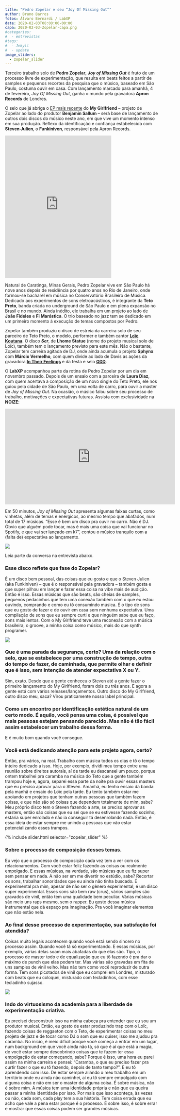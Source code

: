```yaml
---
title: "Pedro Zopelar e seu “Joy Of Missing Out”"
author: Bruno Barros
fotos: Álvaro Bernardi / LabXP
date: 2020-02-03T00:00:00-00:00
capa: 2020-02-03-Zopelar-capa.png
#categories:
#  - entrevistas
#tags:
#  - Jekyll
#  - update
image_sliders:
  - zopelar_slider
---
```


Terceiro trabalho solo de **Pedro Zopelar**, **_[Joy of Missing Out](https://pzopelar.bandcamp.com/album/joy-of-missing-out)_** é fruto de um processo livre de experimentação, que resulta em beats feitos a partir de samples e pequenos recortes da pesquisa que o músico, baseado em São Paulo, costuma ouvir em casa. Com lançamento marcado para amanhã, 4 de fevereiro, _Joy Of Missing Out_, ganha o mundo pela gravadora **Apron Records** de Londres.

O selo que já abriga o [EP mais recente](https://mygirlfriendsp.bandcamp.com/album/apron-ep) do **My Girlfriend** – projeto de Zopelar ao lado do produtor **Benjamin Sallum** – será base de lançamento de outros dois discos do músico neste ano, em que vive um momento intenso em sua produção. Reflexo da identificação e confiança estabelecida com **Steven Julien**, o **Funkiniven**, responsável pela Apron Records. 

<iframe style="border: 0; width: 350px; height: 470px;" src="https://bandcamp.com/EmbeddedPlayer/album=2272305996/size=large/bgcol=333333/linkcol=0f91ff/tracklist=false/transparent=true/" seamless=""><a href="http://pzopelar.bandcamp.com/album/joy-of-missing-out">Joy Of Missing Out by zopelar</a></iframe>

Natural de Caratinga, Minas Gerais, Pedro Zopelar vive em São Paulo há nove anos depois de residência por quatro anos no Rio de Janeiro, onde formou-se bacharel em música no Conservatório Brasileiro de Música. Dedicado aos experimentos de sons eletroacústicos, é integrante da **Teto Preto**, banda criada no underground de São Paulo e em plena expansão no Brasil e no mundo. Ainda inédito, ele trabalha em um projeto ao lado de **João Fideles** e **Fi Maróstica**. O trio baseado no jazz tem se dedicado em um primeiro momento à execução de temas compostos por Pedro.

Zopelar também produziu o disco de estreia da carreira solo de seu parceiro de Teto Preto, o modelo, performer e também cantor **[Loïc Koutana](https://noize.com.br/entrevista-loic-koutana-e-todo-transparencia-e-tonus-no-projeto-lhomme-statue/#1)**. O disco **_Ser_**, de **Lhome Statue** (nome do projeto musical solo de Loïc), também tem o lançamento previsto para este mês. Não o bastante, Zopelar tem carreira agitada de DJ, onde ainda acumula o projeto **Sphynx** com **Márcio Vermelho**, com quem divide ao lado de Davis as ações da gravadora **[In Their Feelings](https://intheirfeelings.bandcamp.com/)** e da festa e selo **[ODD](https://facebook.com/odd.fest/)**.

O **LabXP** acompanhou parte da rotina de Pedro Zopelar por um dia em novembro passado. Depois de um ensaio com a parceira de **Laura Diaz**, com quem acertava a composição de um novo single do Teto Preto, ele nos guiou pela cidade de São Paulo, em uma volta de carro, para ouvir a master de _Joy of Missing Out_. Na ocasião, o músico falou sobre seu processo de trabalho, motivações e expectativas futuras. Assista com exclusividade na **NOIZE**:   

<iframe width="560" height="315" src="https://www.youtube.com/embed/jIY9Tu60M2k" frameborder="0" allow="accelerometer; autoplay; encrypted-media; gyroscope; picture-in-picture" allowfullscreen=""></iframe>

Em 50 minutos, _Joy of Missing Out_ apresenta algumas faixas curtas, como vinhetas, além de temas e enérgicos, ao mesmo tempo que abafados, num total de 17 músicas. “Esse é bem um disco pra ouvir no carro. Não é DJ. Óbvio que alguém pode tocar, mas é mais uma coisa que vai funcionar no Spotify, e que vai ser lançado em k7”, contou o músico tranquilo com a (falta de) expectativa ao lançamento. 

![](https://noize.com.br/wp-content/uploads/2020/02/2-1.png)

Leia parte da conversa na entrevista abaixo.

### Esse disco reflete que fase do Zopelar?
É um disco bem pessoal, das coisas que eu gosto e que o Steven Julien (aka Funkiniven) – que é o responsável pela gravadora – também gosta e que super pilhou em lançar e fazer essa coisa na vibe mais de audição. Então é isso. Essas músicas que são beats, são cheias de samples, pequenos pedacinhos que tem uma conexão também com o que eu estou ouvindo, comprando e como eu tô consumindo música. É o tipo de sons que eu gosto de fazer e de ouvir em casa sem nenhuma expectativa. Uma compilação de sons que eu sempre curti e que ninguém sabe que eu faço, sons mais lentos. Com o My Girlfriend teve uma reconexão com a música brasileira, o groove, a minha coisa como músico, mais do que synth programer.

![](https://noize.com.br/wp-content/uploads/2020/02/1-1.png)

### Que é uma parada da segurança, certo? Uma da relação com o selo, que se estabelece por uma construção de tempo, outra do tempo de fazer, de caminhada, que permite olhar e definir que é isso, sem intenção de atender expectativa X ou Y.
Sim, exato. Desde que a gente conheceu o Steven até a gente fazer o primeiro lançamento do My Girlfriend, foram dois ou três anos. E agora a gente está com vários releases/lançamentos. Outro disco do My Girlfriend, outro disco meu, saca? Virou praticamente nosso label principal.

### Como um encontro por identificação estética natural de um certo modo. É aquilo, você pensa uma coisa, é possível que mais pessoas estejam pensando parecido. Mas não é tão fácil assim estabelecer um trabalho dessa forma. 
E é muito bom quando você consegue.

### Você está dedicando atenção para este projeto agora, certo? 
Então, pra vários, na real. Trabalho com música todos os dias e tô o tempo inteiro dedicado a isso. Hoje, por exemplo, dividi meu tempo entre uma reunião sobre direitos autorais, aí de tarde eu descansei um pouco, porque ontem trabalhei pra caramba na música do Teto que a gente também trampou hoje e, agora, separei essa parte da noite pra ouvir essas masters que eu preciso aprovar para o Steven. Amanhã, eu tenho ensaio da banda pela manhã e ensaio do Loïc pela tarde. Eu tento também estar me apoiando em projetos que tenham outras pessoas que também fazem coisas, e que não são só coisas que dependem totalmente de mim, sabe? Meu próprio disco tem o Steven fazendo a arte, se preciso aprovar as masters, então são coisas que eu sei que se eu estivesse fazendo sozinho, estaria super enrolado e não ia conseguir tá desenrolando nada. Então, é essa ideia de estar sempre me unindo a pessoas que vão estar potencializando esses trampos.

{% include slider.html selector="zopelar_slider" %}

### Sobre o processo de composição desses temas.
Eu vejo que o processo de composição cada vez tem a ver com os relacionamentos. Com você estar feliz fazendo as coisas ou realmente empolgado. E essas músicas, na verdade, são músicas que eu fiz super sem pensar em nada. A não ser em me divertir no estúdio, sabe? Recortar os sons, trabalhar sonoridades que eu ainda não tinha buscado. É experimental pra mim, apesar de não ser o gênero experimental, é um disco super experimental. Esses sons são bem raw (crus), vários samples são gravados de vinil, então tem uma qualidade bem peculiar. Várias músicas são meio uns raps mesmo, sem o rapper. Eu gosto dessa música instrumental que dá espaço pra imaginação. Pra você imaginar elementos que não estão nela. 

### Ao final desse processo de experimentação, sua satisfação foi atendida?  
Coisas muito legais acontecem quando você está sendo sincero no processo assim. Quando você tá só experimentando. E essas músicas, por exemplo, várias delas soam mais abafadas do que elas são. Tipo, o processo de master todo e de equalização que eu tô fazendo é pra dar o máximo de punch que elas podem ter. Mas várias são gravadas em fita de uns samples de vinil velho. Mas não tem como você reproduzir de outra forma. Tem sons picotados de vinil que eu comprei em Londres, misturado com beats que eu coloquei, misturado com tecladinhos, com esse tecladinho sujasso.

![](https://noize.com.br/wp-content/uploads/2020/02/7_.png)

### Indo do virtuosismo da academia para a liberdade de experimentação criativa.  
Eu precisei desconstruir isso na minha cabeça pra entender que eu sou um produtor musical. Então, eu gosto de estar produzindo trap com o Loïc, fazendo coisas de reggaeton com o Teto, de experimentar coisas no meu projeto de jazz e de tocar como DJ o som que eu quiser, isso me ajudou pra caramba. No início, é meio difícil porque você começa a entrar em um lugar, num background em que você ainda não tá, só que é aí que está a magia, de você estar sempre descobrindo coisas que te fazem ter essa empolgação de estar começando, sabe? Porque é isso, uma hora eu parei assim na minha carreira e pensei: “Caramba, o que eu preciso fazer pra curtir fazer o que eu tô fazendo, depois de tanto tempo?”. E eu tô aprendendo com isso. De estar sempre aliando o meu trabalho em um território onde eu ainda não caminhei, aí eu tô sempre empolgado com alguma coisa e não em ser o master de alguma coisa. É sobre música, não é sobre mim. A música tem uma identidade própria e não que eu queira passar a minha identidade por isso. Por mais que isso aconteça, às vezes ou não, cada som, cada play tem a sua história. Tem coisa errada que eu acho que vale a pena estar porque é o processo. É sobre isso, é sobre errar e mostrar que essas coisas podem ser grandes músicas.

